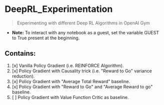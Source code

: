 # DeepRL_Experimentation
>Experimenting with different Deep RL Algorithms in OpenAI Gym

* **Note:** To interact with any notebook as a guest, set the variable GUEST to True present at the beginning.

## Contains:
1. [x] Vanilla Policy Gradient (i.e. REINFORCE Algorithm).
2. [x] Policy Gradient with Causality trick (i.e. "Reward to Go" variance reduction).
3. [x] Policy Gradient with "Average Total Reward" baseline.
4. [x] Policy Gradient with "Reward to Go" and "Average Reward to go" baseline.
5. [ ] Policy Gradient with Value Function Critic as baseline.
